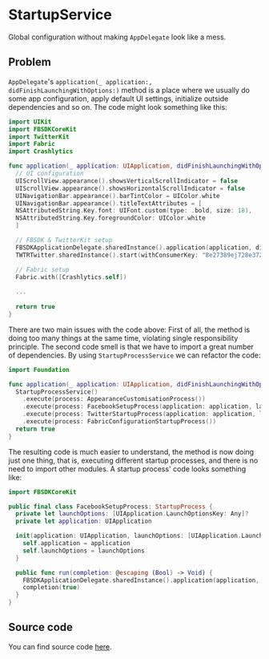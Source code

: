 # StartupService

Global configuration without making `AppDelegate` look like a mess.

## Problem

`AppDelegate`'s `application(_ application:, didFinishLaunchingWithOptions:)` method is a place where we usually do some app configuration, apply default UI settings, initialize outside dependencies and so on.
The code might look something like this:

```swift
import UIKit
import FBSDKCoreKit
import TwitterKit
import Fabric
import Crashlytics

func application(_ application: UIApplication, didFinishLaunchingWithOptions launchOptions: [UIApplication.LaunchOptionsKey: Any]?) -> Bool {
  // UI configuration
  UIScrollView.appearance().showsVerticalScrollIndicator = false
  UIScrollView.appearance().showsHorizontalScrollIndicator = false
  UINavigationBar.appearance().barTintColor = UIColor.white
  UINavigationBar.appearance().titleTextAttributes = [
  NSAttributedString.Key.font: UIFont.custom(type: .bold, size: 18),
  NSAttributedString.Key.foregroundColor: UIColor.white
  ]

  // FBSDK & TwitterKit setup
  FBSDKApplicationDelegate.sharedInstance().application(application, didFinishLaunchingWithOptions: launchOptions)
  TWTRTwitter.sharedInstance().start(withConsumerKey: "8e27389ej728e372dd", consumerSecret: "e238928d90283d908239d8239dn82093e8d923")

  // Fabric setup
  Fabric.with([Crashlytics.self])
  
  ...
  
  return true
}
```

There are two main issues with the code above:
First of all, the method is doing too many things at the same time, violating single responsibility principle. The second code smell is that we have to import a great number of dependencies. By using `StartupProcessService` we can refactor the code:

```swift
import Foundation

func application(_ application: UIApplication, didFinishLaunchingWithOptions launchOptions: [UIApplication.LaunchOptionsKey: Any]?) -> Bool {
  StartupProcessService()
    .execute(process: AppearanceCustomisationProcess())
    .execute(process: FacebookSetupProcess(application: application, launchOptions: launchOptions))
    .execute(process: TwitterStartupProcess(application: application, launchOptions: launchOptions))
    .execute(process: FabricConfigurationStartupProcess())
  return true
}
```

The resulting code is much easier to understand, the method is now doing just one thing, that is, executing different startup processes, and there is no need to import other modules.
A startup process' code looks something like:

```swift
import FBSDKCoreKit

public final class FacebookSetupProcess: StartupProcess {
  private let launchOptions: [UIApplication.LaunchOptionsKey: Any]?
  private let application: UIApplication

  init(application: UIApplication, launchOptions: [UIApplication.LaunchOptionsKey: Any]?) {
    self.application = application
    self.launchOptions = launchOptions
  }

  public func run(completion: @escaping (Bool) -> Void) {
    FBSDKApplicationDelegate.sharedInstance().application(application, didFinishLaunchingWithOptions: launchOptions)
    completion(true)
  }
}
```

## Source code
You can find source code [here](/Sources/Utilities/StartupService).
